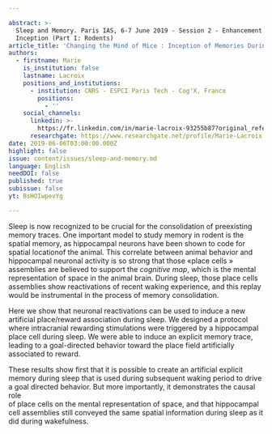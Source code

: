 ```yaml
---

abstract: >-
  Sleep and Memory. Paris IAS, 6-7 June 2019 - Session 2 - Enhancement and
  Inception (Part I: Rodents)
article_title: 'Changing the Mind of Mice : Inception of Memories During Sleep'
authors:
  - firstname: Marie
    is_institution: false
    lastname: Lacroix
    positions_and_institutions:
      - institution: CNRS - ESPCI Paris Tech - Cog'X, France
        positions:
          - ''
    social_channels:
      linkedin: >-
        https://fr.linkedin.com/in/marie-lacroix-93255b87?original_referer=https%3A%2F%2Fwww.google.com%2F
      researchgate: https://www.researchgate.net/profile/Marie-Lacroix
date: 2019-06-06T03:00:00.000Z
highlight: false
issue: content/issues/sleep-and-memory.md
language: English
needDOI: false
published: true
subissue: false
yt: BsHOIwpevYg

---
```



Sleep is now recognized to be crucial for the consolidation of preexisting memory traces. One important model to study memory in rodent is the spatial memory, as hippocampal neurons have been shown to code for spatial locationof the animal. This correlate between animal behavior and hippocampal neuronal activity is so strong that those «place cells » assemblies are believed to support the _cognitive map_, which is the mental representation of space in the animal brain. During sleep, those place cells assemblies show reactivations of recent waking experience, and this replay would be instrumental in the process of memory consolidation.

  
Here we show that neuronal reactivations can be used to induce a new artificial place/reward association during sleep. We designed a protocol where intracranial rewarding stimulations were triggered by a hippocampal place cell during sleep. We were able to induce an explicit memory trace, leading to a goal-directed behavior toward the place field artificially associated to reward.

  
These results show first that it is possible to create an artificial explicit memory during sleep that is used during subsequent waking period to drive a goal directed behavior. But more importantly, it demonstrates the causal role  
of place cells on the mental representation of space, and that hippocampal cell assemblies still conveyed the same spatial information during sleep as it did during wakefulness.

<Youtube yt="BsHOIwpevYg" caption="Changing the Mind of Mice : Inception of Memories During Sleep"></Youtube>